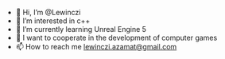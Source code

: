 - 👋 Hi, I’m @Lewinczi
- 👀 I’m interested in c++
- 🌱 I’m currently learning Unreal Engine 5
- 💞️ I want to cooperate in the development of computer games
- 📫 How to reach me lewinczi.azamat@gmail.com

<!---
Lewinczi/Lewinczi is a ✨ special ✨ repository because its `README.md` (this file) appears on your GitHub profile.
You can click the Preview link to take a look at your changes.
--->
